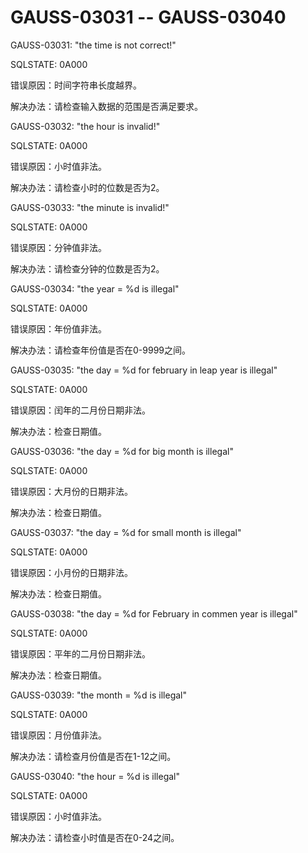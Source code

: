 # GAUSS-03031 -- GAUSS-03040<a name="ZH-CN_TOPIC_0302073435"></a>

GAUSS-03031: "the time is not correct!"

SQLSTATE: 0A000

错误原因：时间字符串长度越界。

解决办法：请检查输入数据的范围是否满足要求。

GAUSS-03032: "the hour is invalid!"

SQLSTATE: 0A000

错误原因：小时值非法。

解决办法：请检查小时的位数是否为2。

GAUSS-03033: "the minute is invalid!"

SQLSTATE: 0A000

错误原因：分钟值非法。

解决办法：请检查分钟的位数是否为2。

GAUSS-03034: "the year = %d is illegal"

SQLSTATE: 0A000

错误原因：年份值非法。

解决办法：请检查年份值是否在0-9999之间。

GAUSS-03035: "the day = %d for february in leap year is illegal"

SQLSTATE: 0A000

错误原因：闰年的二月份日期非法。

解决办法：检查日期值。

GAUSS-03036: "the day = %d for big month is illegal"

SQLSTATE: 0A000

错误原因：大月份的日期非法。

解决办法：检查日期值。

GAUSS-03037: "the day = %d for small month is illegal"

SQLSTATE: 0A000

错误原因：小月份的日期非法。

解决办法：检查日期值。

GAUSS-03038: "the day = %d for February in commen year is illegal"

SQLSTATE: 0A000

错误原因：平年的二月份日期非法。

解决办法：检查日期值。

GAUSS-03039: "the month = %d is illegal"

SQLSTATE: 0A000

错误原因：月份值非法。

解决办法：请检查月份值是否在1-12之间。

GAUSS-03040: "the hour = %d is illegal"

SQLSTATE: 0A000

错误原因：小时值非法。

解决办法：请检查小时值是否在0-24之间。
